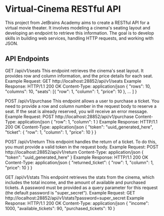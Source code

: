 # Virtual-Cinema RESTful API

This project from JetBrains Academy aims to create a RESTful API for a virtual movie theater. It involves modeling a cinema's seating layout and developing an endpoint to retrieve this information. 
The goal is to develop skills in building web services, handling HTTP requests, and working with JSON.

## API Endpoints

GET /api/v1/seats This endpoint retrieves the cinema's seat layout. It provides row and column information, and the price details for each seat.
Example Request: GET http://localhost:28852/api/v1/seats
Example Response: HTTP/1.1 200 OK Content-Type: application/json { "rows": 10, "columns": 10, "seats": [{ "row": 1, "column": 1, "price": 10 }, ... ] }

POST /api/v1/purchase This endpoint allows a user to purchase a ticket. You need to provide a row and column number in the request body to reserve a seat. If the seat is already reserved, you will receive an error message.
Example Request: POST http://localhost:28852/api/v1/purchase Content-Type: application/json { "row": 1, "column": 1 }
Example Response: HTTP/1.1 200 OK Content-Type: application/json { "token": "uuid_generated_here", "ticket": { "row": 1, "column": 1, "price": 10 } }

POST /api/v1/return This endpoint handles the return of a ticket. To do this, you must provide a valid token in the request body.
Example Request: POST http://localhost:28852/api/v1/return Content-Type: application/json { "token": "uuid_generated_here" }
Example Response: HTTP/1.1 200 OK Content-Type: application/json { "returned_ticket": { "row": 1, "column": 1, "price": 10 } }

GET /api/v1/stats This endpoint retrieves the stats from the cinema, which includes the total income, and the amount of available and purchased tickets. A password must be provided as a query parameter for this request (the default password is "super_secret").
Example Request: GET http://localhost:28852/api/v1/stats?password=super_secret
Example Response: HTTP/1.1 200 OK Content-Type: application/json { "income": 1000, "available_tickets": 90, "purchased_tickets": 10 }
